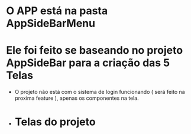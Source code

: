 # O APP está na pasta AppSideBarMenu

# Ele foi feito se baseando no projeto AppSideBar para a criação das 5 Telas

- O projeto não está com o sistema de login funcionando ( será feito na proxima feature ), apenas os componentes na tela.

- # Telas do projeto
